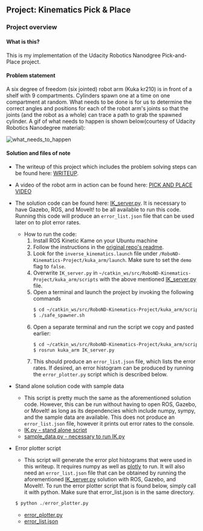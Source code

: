 ## Project: Kinematics Pick & Place

### Project overview

#### What is this?
This is my implementation of the Udacity Robotics Nanodgree Pick-and-Place project.

#### Problem statement
A six degree of freedom (six jointed) robot arm (Kuka kr210) is in front of a shelf with 9 compartments. Cylinders spawn one at a time on one compartment at random. What needs to be done is for us to determine the correct angles and positions for each of the robot arm's joints so that the joints (and the robot as a whole) can trace a path to grab the spawned cylinder. A gif of what needs to happen is shown below(courtesy of Udacity Robotics Nanodegree material):

![what_needs_to_happen](./writeup_images/what_needs_to_happen.gif)

#### Solution and files of note
- The writeup of this project which includes the problem solving steps can be found here: [WRITEUP](./pick_and_place_writeup.md).

- A video of the robot arm in action can be found here: [PICK AND PLACE VIDEO](./video/kuka_pick_and_place.ogg)

- The solution code can be found here: [IK_server.py](./IK_server.py). It is necessary to have Gazebo, ROS, and MoveIt! to be all available to run this code. Running this code will produce an `error_list.json` file that can be used later on to plot error rates.
    - How to run the code:
        1. Install ROS Kinetic Kame on your Ubuntu machine
        2. Follow the instructions in the [original repo's readme](https://github.com/udacity/RoboND-Kinematics-Project).
        3. Look for the `inverse_kinematics.launch` file under `/RoboND-Kinematics-Project/kuka_arm/launch`. Make sure to set the `demo` flag to `false`.
        4. Overwrite `IK_server.py` in `~/catkin_ws/src/RoboND-Kinematics-Project/kuka_arm/scripts` with the above mentioned [IK_server.py](./IK_server.py) file.
        5. Open a terminal and launch the project by invoking the following commands
            ```bash
            $ cd ~/catkin_ws/src/RoboND-Kinematics-Project/kuka_arm/scripts
            $ ./safe_spawner.sh 
            ```
        6. Open a separate terminal and run the script we copy and pasted earlier:
            ```bash
            $ cd ~/catkin_ws/src/RoboND-Kinematics-Project/kuka_arm/scripts
            $ rosrun kuka_arm IK_server.py   
            ```
        7. This should produce an `error_list.json` file, which lists the error rates.  If desired, an error histogram can be produced by running the `error_plotter.py` script which is described below.

- Stand alone solution code with sample data
    - This script is pretty much the same as the aforementioned solution code.  However, this can be run without having to open ROS, Gazebo, or MoveIt! as long as its dependencies which include numpy, sympy, and the sample data are available. This does not produce an `error_list.json` file, however it prints out error rates to the console.
    - [IK.py - stand alone script](./IK.py)
    - [sample_data.py - necessary to run IK.py](./sample_data.py)

- Error plotter script
    - This script will generate the error plot histograms that were used in this writeup. It requires numpy as well as [plotly](https://plot.ly/) to run. It will also need an `error_list.json` file that can be obtained by running the aforementioned [IK_server.py](./IK_server.py) solution with ROS, Gazebo, and MoveIt!. To run the error plotter script that is found below, simply call it with python. Make sure that error_list.json is in the same directory.
    ```python
    $ python ./error_plotter.py
    ```
    - [error_plotter.py](./error_plotter.py)
    - [error_list.json](./error_list.json)